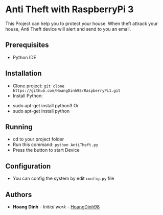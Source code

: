 # Anti Theft with RaspberryPi 3
This Project can help you to protect your house. When theft attrack your house, Anti Theft device will alert and send to you an email.

## Prerequisites
- Python IDE

## Installation
- Clone project: ``` git clone https://github.com/HoangDinh98/RaspberryPi1.git ```
- Install Python:
+ sudo apt-get install python3
Or
+ sudo apt-get install python

## Running
- cd to your project folder
- Run this command:
    ``` python AntiTheft.py ```
- Press the button to start Device

## Configuration
- You can config the system by edit ```config.py``` file

## Authors
- **Hoang Dinh** - *Initial work* - [HoangDinh98](https://github.com/HoangDinh98)
